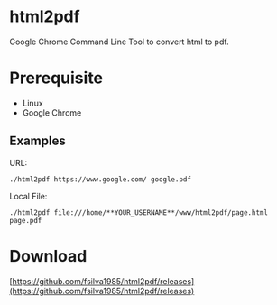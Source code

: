 # html2pdf

Google Chrome Command Line Tool to convert html to pdf.


# Prerequisite

 - Linux
 - Google Chrome

## Examples

URL:

    ./html2pdf https://www.google.com/ google.pdf

Local File:
	
    ./html2pdf file:///home/**YOUR_USERNAME**/www/html2pdf/page.html page.pdf
    
# Download

[https://github.com/fsilva1985/html2pdf/releases](https://github.com/fsilva1985/html2pdf/releases)
